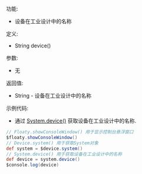 功能:

+ 设备在工业设计中的名称

定义:

+ String device()

参数:

+ 无

返回值:

+ String - 设备在工业设计中的名称

示例代码:

+ 通过 [System.device()](/API/Device/System/README.md?id=device) 获取设备在工业设计中的名称.

```groovy
// Floaty.showConsoleWindow() 用于显示控制台悬浮窗口
$floaty.showConsoleWindow()
// Device.system() 用于获取System对象
def system = $device.system()
// System.device() 用于获取设备在工业设计中的名称
def device = system.device()
$console.log(device)
```